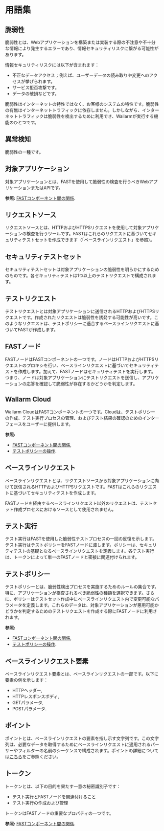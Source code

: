 [doc-points]:       dsl/points/intro.md
[doc-internals]:    operations/internals.md
[doc-policies]:     operations/test-policy/overview.md
[doc-vuln-list]:    vuln-list.md

[vuln-anomaly]:     vuln-list.md#anomaly

# 用語集

## 脆弱性

脆弱性とは、Webアプリケーションを構築または実装する際の不注意や不十分な情報により発生するエラーであり、情報セキュリティリスクに繋がる可能性があります。

情報セキュリティリスクには以下が含まれます：

* 不正なデータアクセス；例えば、ユーザーデータの読み取りや変更へのアクセスが挙げられます。
* サービス拒否攻撃です。
* データの破損などです。

脆弱性はインターネットの特性ではなく、お客様のシステムの特性です。脆弱性の有無はインターネットトラフィックに依存しません。しかしながら、インターネットトラフィックは脆弱性を検出するために利用でき、Wallarmが実行する機能のひとつです。

## 異常検知

脆弱性の一種です。

## 対象アプリケーション

対象アプリケーションとは、FASTを使用して脆弱性の検査を行うべきWebアプリケーションまたはAPIです。

**参照:** [FASTコンポーネント間の関係][doc-internals].

## リクエストソース

リクエストソースとは、HTTPおよびHTTPSリクエストを使用して対象アプリケーションの検査を行うツールです。FASTはこれらのリクエストに基づいてセキュリティテストセットを作成できます（「ベースラインリクエスト」を参照）。

## セキュリティテストセット

セキュリティテストセットは対象アプリケーションの脆弱性を明らかにするためのものです。各セキュリティテストは1つ以上のテストリクエストで構成されます。

## テストリクエスト

テストリクエストとは対象アプリケーションに送信されるHTTPおよびHTTPSリクエストです。作成されたリクエストは脆弱性を誘発する可能性が高いです。このようなリクエストは、テストポリシーに適合するベースラインリクエストに基づいてFASTが作成します。

## FASTノード

FASTノードはFASTコンポーネントの一つです。ノードはHTTPおよびHTTPSリクエストのプロキシを行い、ベースラインリクエストに基づいてセキュリティテストを作成します。加えて、FASTノードはセキュリティテストを実行します。つまり、ノードは対象アプリケーションにテストリクエストを送信し、アプリケーションの応答を確認して脆弱性が存在するかどうかを判定します。

## Wallarm Cloud

Wallarm CloudはFASTコンポーネントの一つです。Cloudは、テストポリシーの作成、テスト実行プロセスの管理、およびテスト結果の確認のためのインターフェースをユーザーに提供します。

**参照:**
* [FASTコンポーネント間の関係][doc-internals],
* [テストポリシーの操作][doc-policies].

## ベースラインリクエスト

ベースラインリクエストとは、リクエストソースから対象アプリケーションに向けて送信されるHTTPおよびHTTPSリクエストです。FASTはこれらのリクエストに基づいてセキュリティテストを作成します。

FASTノードを経由するベースラインリクエスト以外のリクエストは、テストセット作成プロセスにおけるソースとして使用されません。

## テスト実行

テスト実行はFASTを使用した脆弱性テストプロセスの一回の反復を示します。テスト実行はテストポリシーをFASTノードに渡します。ポリシーは、セキュリティテストの基礎となるベースラインリクエストを定義します。各テスト実行は、トークンによって単一のFASTノードと密接に関連付けられます。

## テストポリシー

テストポリシーとは、脆弱性検出プロセスを実施するためのルールの集合です。特に、アプリケーションが検査されるべき脆弱性の種類を選択できます。さらに、ポリシーはテストセット作成中にベースラインリクエスト内で変更可能なパラメータを定義します。これらのデータは、対象アプリケーションが悪用可能かどうかを判定するためのテストリクエストを作成する際にFASTノードに利用されます。

**参照:**
* [FASTコンポーネント間の関係][doc-internals],
* [テストポリシーの操作][doc-policies].

## ベースラインリクエスト要素

ベースラインリクエスト要素とは、ベースラインリクエストの一部です。以下に要素の例を示します：

* HTTPヘッダー, 
* HTTPレスポンスボディ, 
* GETパラメータ, 
* POSTパラメータ.

## ポイント

ポイントとは、ベースラインリクエストの要素を指し示す文字列です。この文字列は、必要なデータを取得するためにベースラインリクエストに適用されるパーサーやフィルターの名前のシーケンスで構成されます。ポイントの詳細については[こちら][doc-points]をご参照ください。

## トークン

トークンとは、以下の目的を果たす一意の秘密識別子です：
* テスト実行とFASTノードを関連付けること
* テスト実行の作成および管理

トークンはFASTノードの重要なプロパティの一つです。

**参照:** [FASTコンポーネント間の関係][doc-internals].